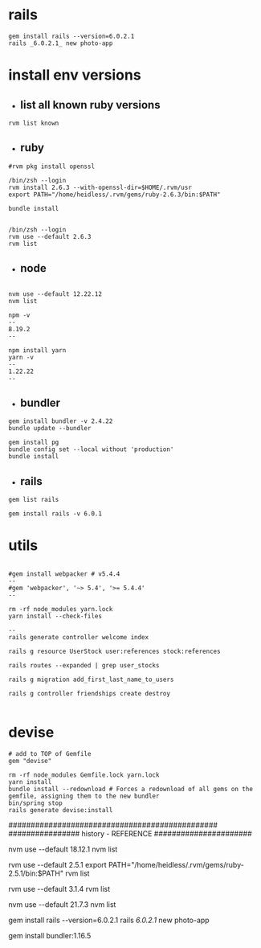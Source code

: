 


# rails
```
gem install rails --version=6.0.2.1
rails _6.0.2.1_ new photo-app

```

# install env versions

- ## list all known ruby versions
```
rvm list known
```

- ## ruby
```
#rvm pkg install openssl

/bin/zsh --login
rvm install 2.6.3 --with-openssl-dir=$HOME/.rvm/usr
export PATH="/home/heidless/.rvm/gems/ruby-2.6.3/bin:$PATH"

bundle install


/bin/zsh --login
rvm use --default 2.6.3
rvm list
```
- ## node
```

nvm use --default 12.22.12
nvm list

npm -v 
--
8.19.2
--

npm install yarn
yarn -v
--
1.22.22
--
```

- ## bundler
```
gem install bundler -v 2.4.22
bundle update --bundler

gem install pg
bundle config set --local without 'production'
bundle install

```

- ## rails
```
gem list rails

gem install rails -v 6.0.1
```
# utils
```

#gem install webpacker # v5.4.4
--
#gem 'webpacker', '~> 5.4', '>= 5.4.4'
--

rm -rf node_modules yarn.lock
yarn install --check-files

--
rails generate controller welcome index

rails g resource UserStock user:references stock:references

rails routes --expanded | grep user_stocks

rails g migration add_first_last_name_to_users

rails g controller friendships create destroy


```

# devise
```
# add to TOP of Gemfile
gem "devise"

rm -rf node_modules Gemfile.lock yarn.lock
yarn install
bundle install --redownload # Forces a redownload of all gems on the gemfile, assigning them to the new bundler
bin/spring stop
rails generate devise:install

```



###############################################
################ history - REFERENCE ######################

nvm use --default 18.12.1
nvm list

rvm use --default 2.5.1
export PATH="/home/heidless/.rvm/gems/ruby-2.5.1/bin:$PATH"
rvm list

rvm use --default 3.1.4
rvm list

nvm use --default 21.7.3
nvm list

gem install rails --version=6.0.2.1
rails _6.0.2.1_ new photo-app

gem install bundler:1.16.5